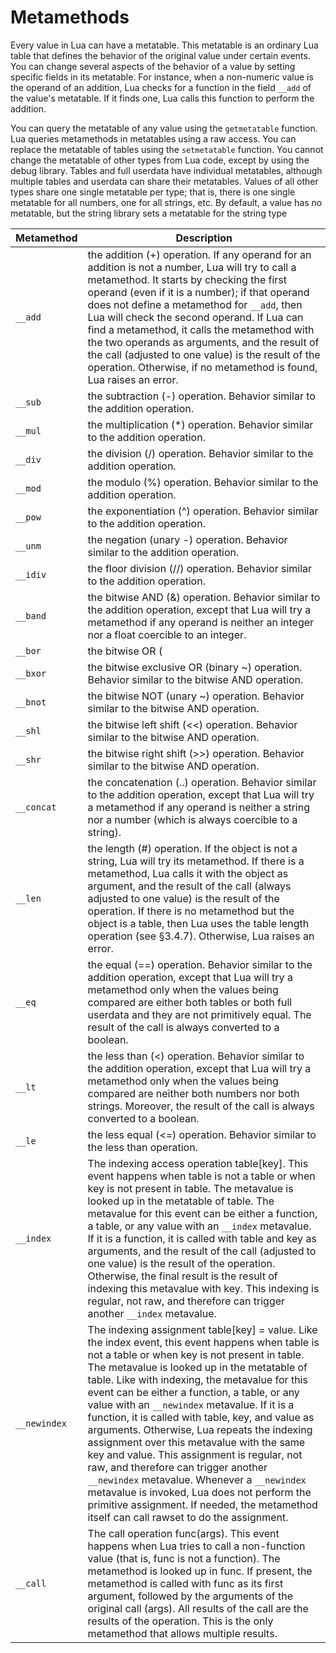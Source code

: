  # Metamethods
Every value in Lua can have a metatable. This metatable is an ordinary Lua table
that defines the behavior of the original value under certain events. You can
change several aspects of the behavior of a value by setting specific fields
in its metatable. For instance, when a non-numeric value is the operand of an
addition, Lua checks for a function in the field `__add` of the value's metatable.
If it finds one, Lua calls this function to perform the addition.

You can query the metatable of any value using the `getmetatable` function.
Lua queries metamethods in metatables using a raw access. You can replace the
metatable of tables using the `setmetatable` function. You cannot change the
metatable of other types from Lua code, except by using the debug library. Tables
and full userdata have individual metatables, although multiple tables and userdata
can share their metatables. Values of all other types share one single metatable
per type; that is, there is one single metatable for all numbers, one for all
strings, etc. By default, a value has no metatable, but the string library sets
a metatable for the string type

| Metamethod | Description                                                     |
|------------|-----------------------------------------------------------------|
| `__add`    | the addition (+) operation. If any operand for an addition is not a number, Lua will try to call a metamethod. It starts by checking the first operand (even if it is a number); if that operand does not define a metamethod for `__add`, then Lua will check the second operand. If Lua can find a metamethod, it calls the metamethod with the two operands as arguments, and the result of the call (adjusted to one value) is the result of the operation. Otherwise, if no metamethod is found, Lua raises an error.
| `__sub`    | the subtraction (-) operation. Behavior similar to the addition operation.
| `__mul`    | the multiplication (\*) operation. Behavior similar to the addition operation.
| `__div`    | the division (/) operation. Behavior similar to the addition operation.
| `__mod`    | the modulo (%) operation. Behavior similar to the addition operation.
| `__pow`    | the exponentiation (^) operation. Behavior similar to the addition operation.
| `__unm`    | the negation (unary -) operation. Behavior similar to the addition operation.
| `__idiv`   | the floor division (//) operation. Behavior similar to the addition operation.
| `__band`   | the bitwise AND (&) operation. Behavior similar to the addition operation, except that Lua will try a metamethod if any operand is neither an integer nor a float coercible to an integer.
| `__bor`    | the bitwise OR (|) operation. Behavior similar to the bitwise AND operation.
| `__bxor`   | the bitwise exclusive OR (binary ~) operation. Behavior similar to the bitwise AND operation.
| `__bnot`   | the bitwise NOT (unary ~) operation. Behavior similar to the bitwise AND operation.
| `__shl`    | the bitwise left shift (<<) operation. Behavior similar to the bitwise AND operation.
| `__shr`    | the bitwise right shift (>>) operation. Behavior similar to the bitwise AND operation.
| `__concat` | the concatenation (..) operation. Behavior similar to the addition operation, except that Lua will try a metamethod if any operand is neither a string nor a number (which is always coercible to a string).
| `__len`    | the length (#) operation. If the object is not a string, Lua will try its metamethod. If there is a metamethod, Lua calls it with the object as argument, and the result of the call (always adjusted to one value) is the result of the operation. If there is no metamethod but the object is a table, then Lua uses the table length operation (see §3.4.7). Otherwise, Lua raises an error.
| `__eq`     | the equal (==) operation. Behavior similar to the addition operation, except that Lua will try a metamethod only when the values being compared are either both tables or both full userdata and they are not primitively equal. The result of the call is always converted to a boolean.
| `__lt`     | the less than (<) operation. Behavior similar to the addition operation, except that Lua will try a metamethod only when the values being compared are neither both numbers nor both strings. Moreover, the result of the call is always converted to a boolean.
| `__le`     | the less equal (<=) operation. Behavior similar to the less than operation.
| `__index`  | The indexing access operation table[key]. This event happens when table is not a table or when key is not present in table. The metavalue is looked up in the metatable of table. The metavalue for this event can be either a function, a table, or any value with an `__index` metavalue. If it is a function, it is called with table and key as arguments, and the result of the call (adjusted to one value) is the result of the operation. Otherwise, the final result is the result of indexing this metavalue with key. This indexing is regular, not raw, and therefore can trigger another `__index` metavalue.
|`__newindex`| The indexing assignment table[key] = value. Like the index event, this event happens when table is not a table or when key is not present in table. The metavalue is looked up in the metatable of table. Like with indexing, the metavalue for this event can be either a function, a table, or any value with an `__newindex` metavalue. If it is a function, it is called with table, key, and value as arguments. Otherwise, Lua repeats the indexing assignment over this metavalue with the same key and value. This assignment is regular, not raw, and therefore can trigger another `__newindex` metavalue. Whenever a `__newindex` metavalue is invoked, Lua does not perform the primitive assignment. If needed, the metamethod itself can call rawset to do the assignment.
| `__call`   | The call operation func(args). This event happens when Lua tries to call a non-function value (that is, func is not a function). The metamethod is looked up in func. If present, the metamethod is called with func as its first argument, followed by the arguments of the original call (args). All results of the call are the results of the operation. This is the only metamethod that allows multiple results.
